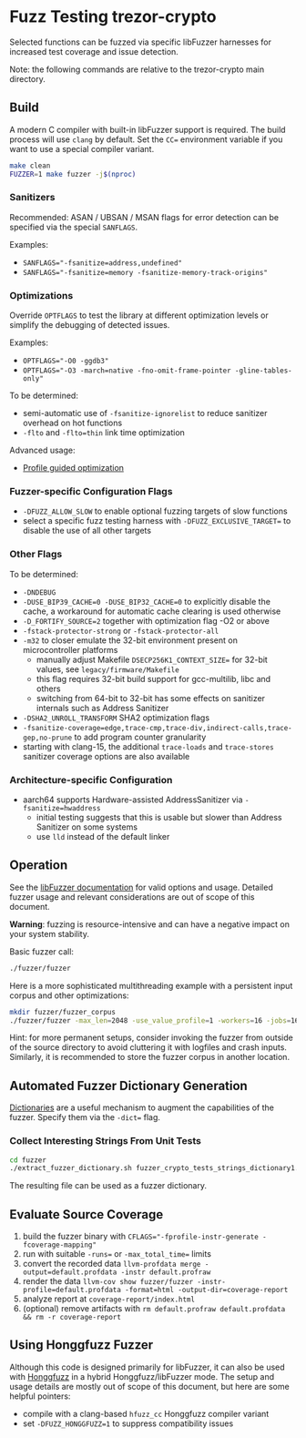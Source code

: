 # Fuzz Testing trezor-crypto
Selected functions can be fuzzed via specific libFuzzer harnesses for increased test coverage and issue detection.

Note: the following commands are relative to the trezor-crypto main directory.

## Build

A modern C compiler with built-in libFuzzer support is required. The build process will use `clang` by default.
Set the `CC=` environment variable if you want to use a special compiler variant.

```bash
make clean
FUZZER=1 make fuzzer -j$(nproc)
```

### Sanitizers
Recommended: ASAN / UBSAN / MSAN flags for error detection can be specified via the special `SANFLAGS`.

Examples:

* `SANFLAGS="-fsanitize=address,undefined"`
* `SANFLAGS="-fsanitize=memory -fsanitize-memory-track-origins"`

### Optimizations

Override `OPTFLAGS` to test the library at different optimization levels or simplify the debugging of detected issues.

Examples:

* `OPTFLAGS="-O0 -ggdb3"`
* `OPTFLAGS="-O3 -march=native -fno-omit-frame-pointer -gline-tables-only"`

To be determined:

* semi-automatic use of `-fsanitize-ignorelist` to reduce sanitizer overhead on hot functions
* `-flto` and `-flto=thin` link time optimization

Advanced usage:
* [Profile guided optimization](https://clang.llvm.org/docs/UsersManual.html#profile-guided-optimization)

### Fuzzer-specific Configuration Flags

* `-DFUZZ_ALLOW_SLOW` to enable optional fuzzing targets of slow functions
* select a specific fuzz testing harness with `-DFUZZ_EXCLUSIVE_TARGET=` to disable the use of all other targets

### Other Flags

To be determined:

* `-DNDEBUG`
* `-DUSE_BIP39_CACHE=0 -DUSE_BIP32_CACHE=0` to explicitly disable the cache, a workaround for automatic cache clearing is used otherwise
* `-D_FORTIFY_SOURCE=2` together with optimization flag -O2 or above
* `-fstack-protector-strong` or `-fstack-protector-all`
* `-m32` to closer emulate the 32-bit environment present on microcontroller platforms
    * manually adjust Makefile `DSECP256K1_CONTEXT_SIZE=` for 32-bit values, see `legacy/firmware/Makefile`
    * this flag requires 32-bit build support for gcc-multilib, libc and others
    * switching from 64-bit to 32-bit has some effects on sanitizer internals such as Address Sanitizer
* `-DSHA2_UNROLL_TRANSFORM` SHA2 optimization flags
* `-fsanitize-coverage=edge,trace-cmp,trace-div,indirect-calls,trace-gep,no-prune` to add program counter granularity
* starting with clang-15, the additional `trace-loads` and `trace-stores` sanitizer coverage options are also available

### Architecture-specific Configuration

* aarch64 supports Hardware-assisted AddressSanitizer via `-fsanitize=hwaddress`
    * initial testing suggests that this is usable but slower than Address Sanitizer on some systems
    * use `lld` instead of the default linker

## Operation

See the [libFuzzer documentation](https://llvm.org/docs/LibFuzzer.html#options) for valid options and usage. Detailed fuzzer usage and relevant considerations are out of scope of this document.

**Warning**: fuzzing is resource-intensive and can have a negative impact on your system stability.

Basic fuzzer call:
```bash
./fuzzer/fuzzer
```

Here is a more sophisticated multithreading example with a persistent input corpus and other optimizations:
```bash
mkdir fuzzer/fuzzer_corpus
./fuzzer/fuzzer -max_len=2048 -use_value_profile=1 -workers=16 -jobs=16 -timeout=1 -reload=5 -print_pcs=1 -print_funcs=42  fuzzer/fuzzer_corpus
```

Hint: for more permanent setups, consider invoking the fuzzer from outside of the source directory to avoid cluttering it with logfiles and crash inputs. Similarly, it is recommended to store the fuzzer corpus in another location.

## Automated Fuzzer Dictionary Generation

[Dictionaries](https://llvm.org/docs/LibFuzzer.html#dictionaries) are a useful mechanism to augment the capabilities of the fuzzer. Specify them via the `-dict=` flag.

### Collect Interesting Strings From Unit Tests

```bash
cd fuzzer
./extract_fuzzer_dictionary.sh fuzzer_crypto_tests_strings_dictionary1.txt
```
The resulting file can be used as a fuzzer dictionary.

## Evaluate Source Coverage

  1. build the fuzzer binary with `CFLAGS="-fprofile-instr-generate -fcoverage-mapping"`
  1. run with suitable `-runs=` or `-max_total_time=` limits
  1. convert the recorded data `llvm-profdata merge -output=default.profdata -instr default.profraw`
  1. render the data `llvm-cov show fuzzer/fuzzer -instr-profile=default.profdata -format=html -output-dir=coverage-report`
  1. analyze report at `coverage-report/index.html`
  1. (optional) remove artifacts with `rm default.profraw default.profdata && rm -r coverage-report`

## Using Honggfuzz Fuzzer

Although this code is designed primarily for libFuzzer, it can also be used with [Honggfuzz](https://honggfuzz.dev) in a hybrid Honggfuzz/libFuzzer mode. The setup and usage details are mostly out of scope of this document, but here are some helpful pointers:

* compile with a clang-based `hfuzz_cc` Honggfuzz compiler variant
* set `-DFUZZ_HONGGFUZZ=1` to suppress compatibility issues